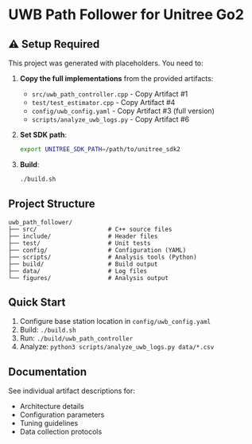 # UWB Path Follower for Unitree Go2

## ⚠️ Setup Required

This project was generated with placeholders. You need to:

1. **Copy the full implementations** from the provided artifacts:
   - `src/uwb_path_controller.cpp` - Copy Artifact #1 
   - `test/test_estimator.cpp` - Copy Artifact #4
   - `config/uwb_config.yaml` - Copy Artifact #3 (full version)
   - `scripts/analyze_uwb_logs.py` - Copy Artifact #6

2. **Set SDK path**:
   ```bash
   export UNITREE_SDK_PATH=/path/to/unitree_sdk2
   ```

3. **Build**:
   ```bash
   ./build.sh
   ```

## Project Structure
```
uwb_path_follower/
├── src/                    # C++ source files
├── include/                # Header files
├── test/                   # Unit tests
├── config/                 # Configuration (YAML)
├── scripts/                # Analysis tools (Python)
├── build/                  # Build output
├── data/                   # Log files
└── figures/                # Analysis output
```

## Quick Start

1. Configure base station location in `config/uwb_config.yaml`
2. Build: `./build.sh`
3. Run: `./build/uwb_path_controller`
4. Analyze: `python3 scripts/analyze_uwb_logs.py data/*.csv`

## Documentation

See individual artifact descriptions for:
- Architecture details
- Configuration parameters
- Tuning guidelines
- Data collection protocols
